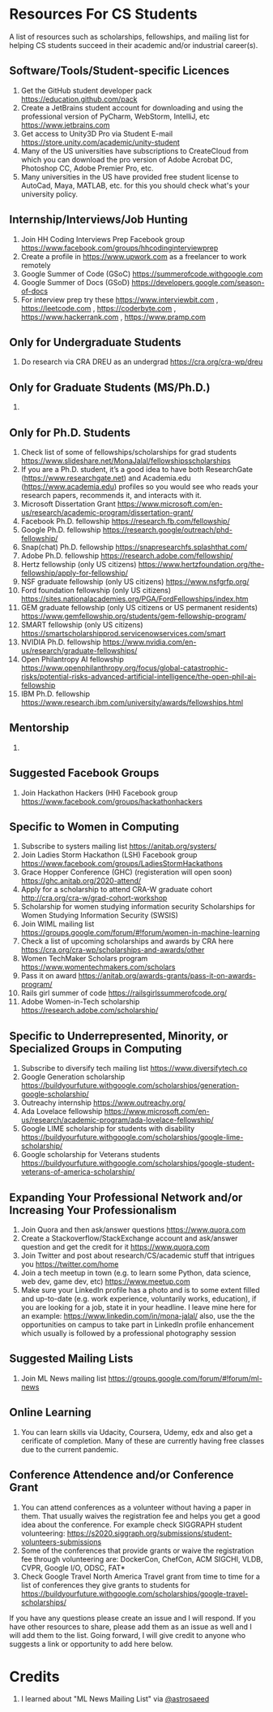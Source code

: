 # Resources For CS Students
A list of resources such as scholarships, fellowships, and mailing list for helping CS students succeed in their academic and/or industrial career(s).

## Software/Tools/Student-specific Licences
1. Get the GitHub student developer pack https://education.github.com/pack
2. Create a JetBrains student account for downloading and using the professional version of PyCharm, WebStorm, IntelliJ, etc https://www.jetbrains.com
3. Get access to Unity3D Pro via Student E-mail https://store.unity.com/academic/unity-student 
4. Many of the US universities have subscriptions to CreateCloud from which you can download the pro version of Adobe Acrobat DC, Photoshop CC, Adobe Premier Pro, etc.
5. Many universities in the US have provided free student license to AutoCad, Maya, MATLAB, etc. for this you should check what's your university policy.


## Internship/Interviews/Job Hunting
1. Join HH Coding Interviews Prep Facebook group https://www.facebook.com/groups/hhcodinginterviewprep 
2. Create a profile in https://www.upwork.com as a freelancer to work remotely
3. Google Summer of Code (GSoC) https://summerofcode.withgoogle.com 
4. Google Summer of Docs (GSoD) https://developers.google.com/season-of-docs
5. For interview prep try these https://www.interviewbit.com  , https://leetcode.com , https://coderbyte.com , https://www.hackerrank.com ,  https://www.pramp.com 

## Only for Undergraduate Students
1. Do research via CRA DREU as an undergrad https://cra.org/cra-wp/dreu 


## Only for Graduate Students (MS/Ph.D.)
1. 

## Only for Ph.D. Students
1. Check list of some of fellowships/scholarships for grad students https://www.slideshare.net/MonaJalal/fellowshipsscholarships 
2. If you are a Ph.D. student, it’s a good idea to have both ResearchGate (https://www.researchgate.net)  and Academia.edu (https://www.academia.edu) profiles so you would see who reads your research papers, recommends it, and interacts with it. 
3. Microsoft Dissertation Grant https://www.microsoft.com/en-us/research/academic-program/dissertation-grant/
4. Facebook Ph.D. fellowship https://research.fb.com/fellowship/
5. Google Ph.D. fellowship https://research.google/outreach/phd-fellowship/
6. Snap(chat) Ph.D. fellowship https://snapresearchfs.splashthat.com/
7. Adobe Ph.D. fellowship https://research.adobe.com/fellowship/
8. Hertz fellowship (only US citizens) https://www.hertzfoundation.org/the-fellowship/apply-for-fellowship/ 
9. NSF graduate fellowship (only US citizens) https://www.nsfgrfp.org/
10. Ford foundation fellowship (only US citizens) https://sites.nationalacademies.org/PGA/FordFellowships/index.htm
11. GEM graduate fellowship (only US citizens or US permanent residents) https://www.gemfellowship.org/students/gem-fellowship-program/
12. SMART fellowship (only US citizens) https://smartscholarshipprod.servicenowservices.com/smart
13. NVIDIA Ph.D. fellowship https://www.nvidia.com/en-us/research/graduate-fellowships/
14. Open Philantropy AI fellowship https://www.openphilanthropy.org/focus/global-catastrophic-risks/potential-risks-advanced-artificial-intelligence/the-open-phil-ai-fellowship
15. IBM Ph.D. fellowship https://www.research.ibm.com/university/awards/fellowships.html

## Mentorship
1. 

## Suggested Facebook Groups
1. Join Hackathon Hackers (HH) Facebook group https://www.facebook.com/groups/hackathonhackers 


## Specific to Women in Computing
1. Subscribe to systers mailing list https://anitab.org/systers/ 
2. Join Ladies Storm Hackathon (LSH) Facebook group https://www.facebook.com/groups/LadiesStormHackathons 
3. Grace Hopper Conference (GHC) (registeration will open soon) https://ghc.anitab.org/2020-attend/ 
4. Apply for a scholarship to attend CRA-W graduate cohort http://cra.org/cra-w/grad-cohort-workshop
5. Scholarship for women studying information security Scholarships for Women Studying Information Security (SWSIS)
6. Join WIML mailing list https://groups.google.com/forum/#!forum/women-in-machine-learning 
7. Check a list of upcoming scholarships and awards by CRA here https://cra.org/cra-wp/scholarships-and-awards/other 
8. Women TechMaker Scholars program https://www.womentechmakers.com/scholars
9. Pass it on award https://anitab.org/awards-grants/pass-it-on-awards-program/
10. Rails girl summer of code https://railsgirlssummerofcode.org/
11. Adobe Women-in-Tech scholarship https://research.adobe.com/scholarship/


## Specific to Underrepresented, Minority, or Specialized Groups in Computing
1. Subscribe to diversify tech mailing list https://www.diversifytech.co 
2. Google Generation scholarship https://buildyourfuture.withgoogle.com/scholarships/generation-google-scholarship/
3. Outreachy internship https://www.outreachy.org/
4. Ada Lovelace fellowship https://www.microsoft.com/en-us/research/academic-program/ada-lovelace-fellowship/
5. Google LIME scholarship for students with disability https://buildyourfuture.withgoogle.com/scholarships/google-lime-scholarship/
6. Google scholarship for Veterans students https://buildyourfuture.withgoogle.com/scholarships/google-student-veterans-of-america-scholarship/

## Expanding Your Professional Network and/or Increasing Your Professionalism
1. Join Quora and then ask/answer questions https://www.quora.com
2. Create a Stackoverflow/StackExchange account and ask/answer question and get the credit for it https://www.quora.com
3. Join Twitter and post about research/CS/academic stuff that intrigues you https://twitter.com/home
4. Join a tech meetup in town (e.g. to learn some Python, data science, web dev, game dev, etc) https://www.meetup.com 
5. Make sure your LinkedIn profile has a photo and is to some extent filled and up-to-date (e.g. work experience, voluntarily works, education), if you are looking for a job, state it in your headline. I leave mine here for an example: https://www.linkedin.com/in/mona-jalal/ also, use the the opportunities on campus to take part in LinkedIn profile enhancement which usually is followed by a professional photography session

## Suggested Mailing Lists
1. Join ML News mailing list  https://groups.google.com/forum/#!forum/ml-news 

## Online Learning 
1. You can learn skills via Udacity, Coursera, Udemy, edx and also get a cerificate of completion. Many of these are currently having free classes due to the current pandemic.


## Conference Attendence and/or Conference Grant
1. You can attend conferences as a volunteer without having a paper in them. That usually waives the registration fee and helps you get a good idea about the conference. For example check SIGGRAPH student volunteering: https://s2020.siggraph.org/submissions/student-volunteers-submissions 
2. Some of the conferences that provide grants or waive the registration fee through volunteering are: DockerCon, ChefCon, ACM SIGCHI, VLDB, CVPR, Google I/O, ODSC, FAT*
3. Check Google Travel North America Travel grant from time to time for a list of conferences they give grants to students for https://buildyourfuture.withgoogle.com/scholarships/google-travel-scholarships/







If you have any questions please create an issue and I will respond. If you have other resources to share, please add them as an issue as well and I will add them to the list. Going forward, I will give credit to anyone who suggests a link or opportunity to add here below.


# Credits
1. I learned about "ML News Mailing List" via [@astrosaeed](https://github.com/astrosaeed)


